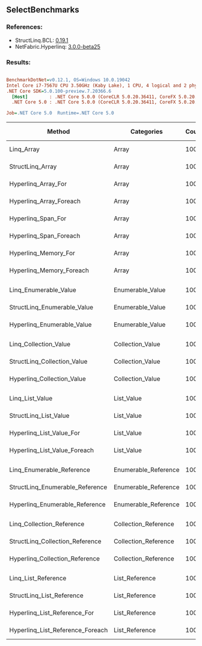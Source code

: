 ﻿## SelectBenchmarks

### References:
- StructLinq.BCL: [0.19.1](https://www.nuget.org/packages/StructLinq.BCL/0.19.1)
- NetFabric.Hyperlinq: [3.0.0-beta25](https://www.nuget.org/packages/NetFabric.Hyperlinq/3.0.0-beta25)

### Results:
``` ini

BenchmarkDotNet=v0.12.1, OS=Windows 10.0.19042
Intel Core i7-7567U CPU 3.50GHz (Kaby Lake), 1 CPU, 4 logical and 2 physical cores
.NET Core SDK=5.0.100-preview.7.20366.6
  [Host]        : .NET Core 5.0.0 (CoreCLR 5.0.20.36411, CoreFX 5.0.20.36411), X64 RyuJIT
  .NET Core 5.0 : .NET Core 5.0.0 (CoreCLR 5.0.20.36411, CoreFX 5.0.20.36411), X64 RyuJIT

Job=.NET Core 5.0  Runtime=.NET Core 5.0  

```
|                           Method |           Categories | Count |       Mean |   Error |  StdDev | Ratio |  Gen 0 | Gen 1 | Gen 2 | Allocated |
|--------------------------------- |--------------------- |------ |-----------:|--------:|--------:|------:|-------:|------:|------:|----------:|
|                       Linq_Array |                Array |   100 |   688.4 ns | 1.89 ns | 1.68 ns |  1.00 | 0.0229 |     - |     - |      48 B |
|                 StructLinq_Array |                Array |   100 |   249.9 ns | 1.10 ns | 0.92 ns |  0.36 |      - |     - |     - |         - |
|              Hyperlinq_Array_For |                Array |   100 |   276.9 ns | 1.86 ns | 1.65 ns |  0.40 |      - |     - |     - |         - |
|          Hyperlinq_Array_Foreach |                Array |   100 |   303.3 ns | 1.02 ns | 0.95 ns |  0.44 |      - |     - |     - |         - |
|               Hyperlinq_Span_For |                Array |   100 |   250.7 ns | 1.36 ns | 1.27 ns |  0.36 |      - |     - |     - |         - |
|           Hyperlinq_Span_Foreach |                Array |   100 |   280.5 ns | 1.88 ns | 1.76 ns |  0.41 |      - |     - |     - |         - |
|             Hyperlinq_Memory_For |                Array |   100 |   433.3 ns | 2.78 ns | 2.32 ns |  0.63 |      - |     - |     - |         - |
|         Hyperlinq_Memory_Foreach |                Array |   100 |   283.6 ns | 2.12 ns | 1.98 ns |  0.41 |      - |     - |     - |         - |
|                                  |                      |       |            |         |         |       |        |       |       |           |
|            Linq_Enumerable_Value |     Enumerable_Value |   100 | 1,169.1 ns | 5.97 ns | 5.59 ns |  1.00 | 0.0381 |     - |     - |      80 B |
|      StructLinq_Enumerable_Value |     Enumerable_Value |   100 |   811.0 ns | 3.43 ns | 3.20 ns |  0.69 | 0.0114 |     - |     - |      24 B |
|       Hyperlinq_Enumerable_Value |     Enumerable_Value |   100 |   370.5 ns | 2.47 ns | 2.31 ns |  0.32 |      - |     - |     - |         - |
|                                  |                      |       |            |         |         |       |        |       |       |           |
|            Linq_Collection_Value |     Collection_Value |   100 | 1,182.1 ns | 6.49 ns | 6.07 ns |  1.00 | 0.0381 |     - |     - |      80 B |
|      StructLinq_Collection_Value |     Collection_Value |   100 |   757.8 ns | 2.81 ns | 2.34 ns |  0.64 | 0.0114 |     - |     - |      24 B |
|       Hyperlinq_Collection_Value |     Collection_Value |   100 |   382.8 ns | 1.46 ns | 1.36 ns |  0.32 |      - |     - |     - |         - |
|                                  |                      |       |            |         |         |       |        |       |       |           |
|                  Linq_List_Value |           List_Value |   100 | 1,181.8 ns | 6.36 ns | 5.64 ns |  1.00 | 0.0381 |     - |     - |      80 B |
|            StructLinq_List_Value |           List_Value |   100 |   810.9 ns | 4.42 ns | 4.14 ns |  0.69 | 0.0114 |     - |     - |      24 B |
|         Hyperlinq_List_Value_For |           List_Value |   100 |   521.1 ns | 4.55 ns | 4.03 ns |  0.44 |      - |     - |     - |         - |
|     Hyperlinq_List_Value_Foreach |           List_Value |   100 |   555.4 ns | 5.90 ns | 5.52 ns |  0.47 |      - |     - |     - |         - |
|                                  |                      |       |            |         |         |       |        |       |       |           |
|        Linq_Enumerable_Reference | Enumerable_Reference |   100 | 1,062.3 ns | 8.50 ns | 7.53 ns |  1.00 | 0.0458 |     - |     - |      96 B |
|  StructLinq_Enumerable_Reference | Enumerable_Reference |   100 |   685.4 ns | 3.17 ns | 2.97 ns |  0.65 | 0.0191 |     - |     - |      40 B |
|   Hyperlinq_Enumerable_Reference | Enumerable_Reference |   100 |   743.1 ns | 6.91 ns | 6.13 ns |  0.70 | 0.0191 |     - |     - |      40 B |
|                                  |                      |       |            |         |         |       |        |       |       |           |
|        Linq_Collection_Reference | Collection_Reference |   100 |   954.2 ns | 5.91 ns | 5.24 ns |  1.00 | 0.0381 |     - |     - |      80 B |
|  StructLinq_Collection_Reference | Collection_Reference |   100 |   620.8 ns | 4.02 ns | 3.76 ns |  0.65 | 0.0114 |     - |     - |      24 B |
|   Hyperlinq_Collection_Reference | Collection_Reference |   100 |   639.7 ns | 3.68 ns | 3.45 ns |  0.67 | 0.0114 |     - |     - |      24 B |
|                                  |                      |       |            |         |         |       |        |       |       |           |
|              Linq_List_Reference |       List_Reference |   100 |   968.6 ns | 3.94 ns | 3.49 ns |  1.00 | 0.0381 |     - |     - |      80 B |
|        StructLinq_List_Reference |       List_Reference |   100 |   615.1 ns | 4.35 ns | 3.85 ns |  0.64 | 0.0114 |     - |     - |      24 B |
|     Hyperlinq_List_Reference_For |       List_Reference |   100 |   621.5 ns | 3.31 ns | 3.09 ns |  0.64 |      - |     - |     - |         - |
| Hyperlinq_List_Reference_Foreach |       List_Reference |   100 |   545.1 ns | 4.64 ns | 4.34 ns |  0.56 |      - |     - |     - |         - |
